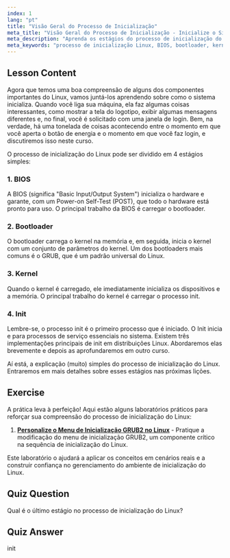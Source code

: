 ```yaml
---
index: 1
lang: "pt"
title: "Visão Geral do Processo de Inicialização"
meta_title: "Visão Geral do Processo de Inicialização - Inicialize o Sistema"
meta_description: "Aprenda os estágios do processo de inicialização do Linux: BIOS, bootloader, kernel e init. Entenda como o Linux inicia desde o ligar até o login. Guia essencial para iniciantes em Linux."
meta_keywords: "processo de inicialização Linux, BIOS, bootloader, kernel, init, tutorial Linux, guia Linux, iniciante"
---
```


## Lesson Content

Agora que temos uma boa compreensão de alguns dos componentes importantes do Linux, vamos juntá-los aprendendo sobre como o sistema inicializa. Quando você liga sua máquina, ela faz algumas coisas interessantes, como mostrar a tela do logotipo, exibir algumas mensagens diferentes e, no final, você é solicitado com uma janela de login. Bem, na verdade, há uma tonelada de coisas acontecendo entre o momento em que você aperta o botão de energia e o momento em que você faz login, e discutiremos isso neste curso.

O processo de inicialização do Linux pode ser dividido em 4 estágios simples:

### 1. BIOS

A BIOS (significa "Basic Input/Output System") inicializa o hardware e garante, com um Power-on Self-Test (POST), que todo o hardware está pronto para uso. O principal trabalho da BIOS é carregar o bootloader.

### 2. Bootloader

O bootloader carrega o kernel na memória e, em seguida, inicia o kernel com um conjunto de parâmetros do kernel. Um dos bootloaders mais comuns é o GRUB, que é um padrão universal do Linux.

### 3. Kernel

Quando o kernel é carregado, ele imediatamente inicializa os dispositivos e a memória. O principal trabalho do kernel é carregar o processo init.

### 4. Init

Lembre-se, o processo init é o primeiro processo que é iniciado. O Init inicia e para processos de serviço essenciais no sistema. Existem três implementações principais de init em distribuições Linux. Abordaremos elas brevemente e depois as aprofundaremos em outro curso.

Aí está, a explicação (muito) simples do processo de inicialização do Linux. Entraremos em mais detalhes sobre esses estágios nas próximas lições.

## Exercise

A prática leva à perfeição! Aqui estão alguns laboratórios práticos para reforçar sua compreensão do processo de inicialização do Linux:

1. **[Personalize o Menu de Inicialização GRUB2 no Linux](https://labex.io/pt/labs/comptia-customize-the-grub2-boot-menu-in-linux-590859)** - Pratique a modificação do menu de inicialização GRUB2, um componente crítico na sequência de inicialização do Linux.

Este laboratório o ajudará a aplicar os conceitos em cenários reais e a construir confiança no gerenciamento do ambiente de inicialização do Linux.

## Quiz Question

Qual é o último estágio no processo de inicialização do Linux?

## Quiz Answer

init
